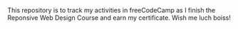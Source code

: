 This repository is to track my activities in freeCodeCamp as I finish the Reponsive Web Design Course and earn my certificate. Wish me luch boiss!

